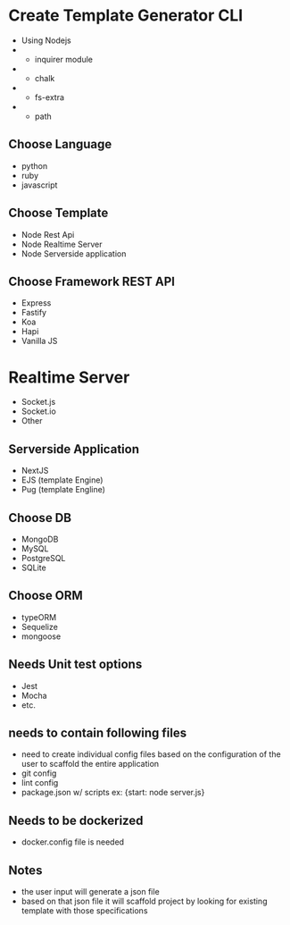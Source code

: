 # Create Template Generator CLI

- Using Nodejs
- - inquirer module
- - chalk
- - fs-extra
- - path

## Choose Language

- python
- ruby
- javascript

## Choose Template

- Node Rest Api
- Node Realtime Server
- Node Serverside application

## Choose Framework REST API

- Express
- Fastify
- Koa
- Hapi
- Vanilla JS

# Realtime Server

- Socket.js
- Socket.io
- Other

## Serverside Application

- NextJS
- EJS (template Engine)
- Pug (template Engline)

## Choose DB

- MongoDB
- MySQL
- PostgreSQL
- SQLite

## Choose ORM

- typeORM
- Sequelize
- mongoose

## Needs Unit test options

- Jest
- Mocha
- etc.

## needs to contain following files

- need to create individual config files based on the configuration of the user to scaffold the entire application
- git config
- lint config
- package.json w/ scripts ex: {start: node server.js}

## Needs to be dockerized

- docker.config file is needed

## Notes

- the user input will generate a json file
- based on that json file it will scaffold project by looking for existing template with those specifications
